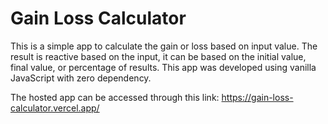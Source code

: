 # Gain Loss Calculator

This is a simple app to calculate the gain or loss based on input value. The result is reactive based on the input, it can be based on the initial value, final value, or percentage of results.
This app was developed using vanilla JavaScript with zero dependency.

The hosted app can be accessed through this link:
https://gain-loss-calculator.vercel.app/

